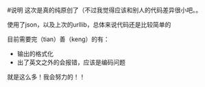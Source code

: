 #说明
这次是真的纯原创了（不过我觉得应该和别人的代码差异很小吧。。

使用了json，以及上次的urllib，总体来说代码还是比较简单的

目前需要完（tian）善（keng）的有：
* 输出的格式化
* 出了英文之外的会报错，应该是编码问题

就是这么多！我会努力的！！
